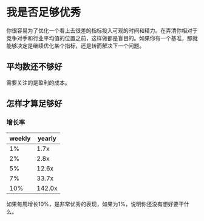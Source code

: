 # 我是否足够优秀

你很容易为了优化一个看上去很差的指标投入可观的时间和精力。在弄清你相对于竞争对手和行业平均值的位置之前，这样做都是盲目的。如果你有一个基准，那就能够决定是继续优化某个指标，还是转而解决下一个问题。

## 平均数还不够好

需要关注的是盈利的成本。

## 怎样才算足够好

### 增长率

| weekly | yearly |
| ------ | ------ |
| 1%     | 1.7x   |
| 2%     | 2.8x   |
| 5%     | 12.6x  |
| 7%     | 33.7x  |
| 10%    | 142.0x |

如果每周增长10%，是非常优秀的表现，如果为1%，说明你还没有想好要干什么。

